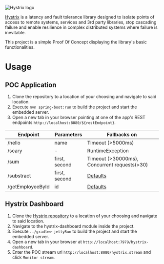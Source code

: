 ![Hystrix logo](https://netflix.github.com/Hystrix/images/hystrix-logo-tagline-850.png)

[Hystrix](https://github.com/Netflix/Hystrix) is a latency and fault tolerance library designed to isolate points of access to remote systems, services and 3rd party libraries, stop cascading failure and enable resilience in complex distributed systems where failure is inevitable.

This project is a simple Proof Of Concept displaying the library's basic functionalities.


# Usage

## POC Application

1. Clone the repository to a location of your choosing and navigate to said location.
2. Execute `mvn spring-boot:run` to build the project and start the embedded server.
3. Open a new tab in your browser pointing at one of the app's REST endpoints `http://localhost:8080/${restEndpoint}`.

| Endpoint         | Parameters    | Fallbacks on
| ---------------- | ------------- | ------------
| /hello           | name          | Timeout (>5000ms)
| /scary           | -             | RuntimeException
| /sum             | first, second | Timeout (>30000ms), Concurrent requests(>30)
| /substract       | first, second | [Defaults](../../../../cheatsheet/blob/master/database/code/hystrix)
| /getEmployeeById | id            | [Defaults](../../../../cheatsheet/blob/master/database/code/hystrix)

## Hystrix Dashboard

1. Clone the [Hystrix repository](https://github.com/Netflix/Hystrix) to a location of your choosing and navigate to said location.
2. Navigate to the hystrix-dashboard module inside the project.
3. Execute `../gradlew jettyRun` to build the project and start the embedded server.
4. Open a new tab in your browser at `http://localhost:7979/hystrix-dashboard`.
5. Enter the POC stream url `http://localhost:8080/hystrix.stream` and click `Monitor stream`.
